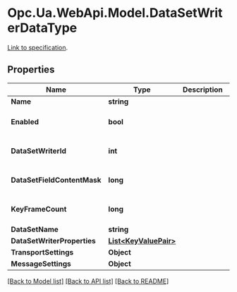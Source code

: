 # Opc.Ua.WebApi.Model.DataSetWriterDataType
[Link to specification](https://reference.opcfoundation.org/v105/Core/docs/Part14/6.2.4/#6.2.4.5.1).

## Properties

Name | Type | Description | Notes
------------ | ------------- | ------------- | -------------
**Name** | **string** |  | [optional] 
**Enabled** | **bool** |  | [optional] [default to false]
**DataSetWriterId** | **int** |  | [optional] [default to 0]
**DataSetFieldContentMask** | **long** |  | [optional] [default to 0]
**KeyFrameCount** | **long** |  | [optional] [default to 0]
**DataSetName** | **string** |  | [optional] 
**DataSetWriterProperties** | [**List&lt;KeyValuePair&gt;**](KeyValuePair.md) |  | [optional] 
**TransportSettings** | **Object** |  | [optional] 
**MessageSettings** | **Object** |  | [optional] 

[[Back to Model list]](../README.md#documentation-for-models) [[Back to API list]](../README.md#documentation-for-api-endpoints) [[Back to README]](../README.md)

